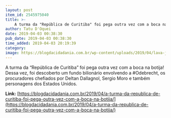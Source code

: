 ```yaml
---
layout: post
item_id: 2545975040
title: >-
    A turma da "República de Curitiba" foi pega outra vez com a boca na botija!
author: Tatu D'Oquei
date: 2019-04-03 00:38:30
pub_date: 2019-04-03 00:38:30
time_added: 2019-04-03 20:19:39
category: 
image: https://blogdacidadania.com.br/wp-content/uploads/2019/04/lava-jato.jpg
---
```


A turma da “República de Curitiba” foi pega outra vez com a boca na botija! Dessa vez, foi descoberto um fundo bilionário envolvendo a #Odebrecht, os procuradores chefiados por Deltan Dallagnol, Sergio Moro e também personagens dos Estados Unidos.

**Link:** [https://blogdacidadania.com.br/2019/04/a-turma-da-republica-de-curitiba-foi-pega-outra-vez-com-a-boca-na-botija/](https://blogdacidadania.com.br/2019/04/a-turma-da-republica-de-curitiba-foi-pega-outra-vez-com-a-boca-na-botija/)

